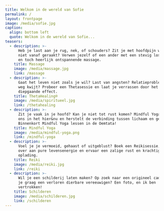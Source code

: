 ```yaml
---
title: Welkom in de wereld van Sofie
permalink: /
layout: frontpage
image: /media/sofie.jpg
caption:
  align: bottom left
  quote: Welkom in de wereld van Sofie...
teasers:
  - description: >-
      Heb je last aan je rug, nek, of schouders? Zit je met hoofdpijn waar je
      niet vanaf geraakt? Verwen jezelf of een ander met een stevig losmakende
      en toch heerlijk ontspannende massage.
    title: Massage
    image: /media/massage.jpg
    link: /massage
  - description: >-
      Gaat het leven niet zoals je wil? Last van angsten? Relatieproblemen? De
      weg kwijt? Probeer een Thetasessie en laat je verrassen door het
      diepgaande effect.
    title: ThetaHealing®
    image: /media/spiritueel.jpg
    link: /thetahealing
  - description: >-
      Zit je vaak in je hoofd? Kan je niet tot rust komen? Mindful Yoga brengt
      ons in het hier&nu en herstelt de verbinding tussen lichaam en geest.
      Binnenkort Mindful Yoga lessen in de Oemtata!
    title: Mindful Yoga
    image: /media/mindful-yoga.png
    link: /mindful-yoga
  - description: >-
      Voel je je vermoeid, gehaast of uitgeblust? Boek een Reikisessie, geef je
      over aan pure levensenergie en ervaar een zalige rust en krachtige
      oplading.
    title: Reiki
    image: /media/reiki.jpg
    link: /reiki
  - description: >-
      Wil je een schilderij laten maken? Op zoek naar een origineel cadeau? Wil
      je graag een verloren dierbare vereeuwigen? Een foto, en ik ben
      vertrokken!
    title: Schilderen
    image: /media/schilderen.jpg
    link: /schilderen
---
```



